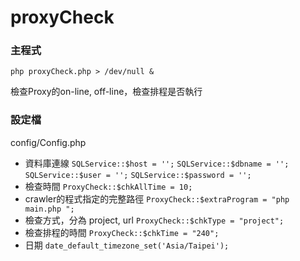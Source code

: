 proxyCheck
==========

### 主程式
`php proxyCheck.php > /dev/null &`

檢查Proxy的on-line, off-line，檢查排程是否執行

### 設定檔
config/Config.php
* 資料庫連線 
`SQLService::$host = '';`
`SQLService::$dbname = '';` 
`SQLService::$user = '';` 
`SQLService::$password = '';`
* 檢查時間
`ProxyCheck::$chkAllTime = 10;`
* crawler的程式指定的完整路徑
`ProxyCheck::$extraProgram = "php main.php ";`
* 檢查方式，分為 project, url
`ProxyCheck::$chkType = "project";`
* 檢查排程的時間
`ProxyCheck::$chkTime = "240";`
* 日期
`date_default_timezone_set('Asia/Taipei');`



 

 
